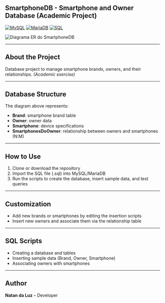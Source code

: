 ## SmartphoneDB - Smartphone and Owner Database (Academic Project)

[![MySQL](https://img.shields.io/badge/MySQL-4479A1?style=flat&logo=mysql&logoColor=white)]()
[![MariaDB](https://img.shields.io/badge/MariaDB-003545?style=flat&logo=mariadb&logoColor=white)]()
[![SQL](https://img.shields.io/badge/SQL-336791?style=flat&logo=postgresql&logoColor=white)]()

![Diagrama ER do SmartphoneDB](https://i.imgur.com/rl2wzTo.jpeg)

---

## About the Project
Database project to manage smartphone brands, owners, and their relationships. *(Academic exercise)*

---

## Database Structure
The diagram above represents:
- **Brand**: smartphone brand table
- **Owner**: owner data
- **Smartphone**: device specifications
- **SmartphonesDoOwner**: relationship between owners and smartphones (N:M)

---

## How to Use
1. Clone or download the repository
2. Import the SQL file (.sql) into MySQL/MariaDB
3. Run the scripts to create the database, insert sample data, and test queries

---

## Customization
- Add new brands or smartphones by editing the insertion scripts
- Insert new owners and associate them via the relationship table

---

## SQL Scripts
- Creating a database and tables
- Inserting sample data (Brand, Owner, Smartphone)
- Associating owners with smartphones

---

## Author
**Natan da Luz** – Developer
